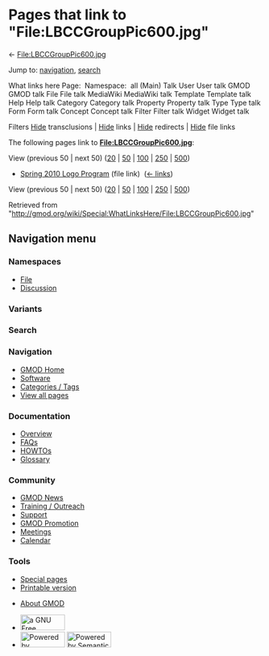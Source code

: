 <div id="mw-page-base" class="noprint">

</div>

<div id="mw-head-base" class="noprint">

</div>

<div id="content" class="mw-body" role="main">

<span id="top"></span>

<div id="mw-js-message" style="display:none;">

</div>



# <span dir="auto">Pages that link to "File:LBCCGroupPic600.jpg"</span>

<div id="bodyContent">

<div id="contentSub">

←
[File:LBCCGroupPic600.jpg](/wiki/File:LBCCGroupPic600.jpg "File:LBCCGroupPic600.jpg")

</div>

<div id="jump-to-nav" class="mw-jump">

Jump to: [navigation](#mw-navigation), [search](#p-search)

</div>

<div id="mw-content-text">

What links here Page:  Namespace:  all (Main) Talk User User talk GMOD
GMOD talk File File talk MediaWiki MediaWiki talk Template Template talk
Help Help talk Category Category talk Property Property talk Type Type
talk Form Form talk Concept Concept talk Filter Filter talk Widget
Widget talk

Filters
[Hide](/mediawiki/index.php?title=Special:WhatLinksHere/File:LBCCGroupPic600.jpg&hidetrans=1 "Special:WhatLinksHere/File:LBCCGroupPic600.jpg")
transclusions \|
[Hide](/mediawiki/index.php?title=Special:WhatLinksHere/File:LBCCGroupPic600.jpg&hidelinks=1 "Special:WhatLinksHere/File:LBCCGroupPic600.jpg")
links \|
[Hide](/mediawiki/index.php?title=Special:WhatLinksHere/File:LBCCGroupPic600.jpg&hideredirs=1 "Special:WhatLinksHere/File:LBCCGroupPic600.jpg")
redirects \|
[Hide](/mediawiki/index.php?title=Special:WhatLinksHere/File:LBCCGroupPic600.jpg&hideimages=1 "Special:WhatLinksHere/File:LBCCGroupPic600.jpg")
file links

The following pages link to
**[File:LBCCGroupPic600.jpg](/wiki/File:LBCCGroupPic600.jpg "File:LBCCGroupPic600.jpg")**:

View (previous 50 \| next 50)
([20](/mediawiki/index.php?title=Special:WhatLinksHere/File:LBCCGroupPic600.jpg&limit=20 "Special:WhatLinksHere/File:LBCCGroupPic600.jpg")
\|
[50](/mediawiki/index.php?title=Special:WhatLinksHere/File:LBCCGroupPic600.jpg&limit=50 "Special:WhatLinksHere/File:LBCCGroupPic600.jpg")
\|
[100](/mediawiki/index.php?title=Special:WhatLinksHere/File:LBCCGroupPic600.jpg&limit=100 "Special:WhatLinksHere/File:LBCCGroupPic600.jpg")
\|
[250](/mediawiki/index.php?title=Special:WhatLinksHere/File:LBCCGroupPic600.jpg&limit=250 "Special:WhatLinksHere/File:LBCCGroupPic600.jpg")
\|
[500](/mediawiki/index.php?title=Special:WhatLinksHere/File:LBCCGroupPic600.jpg&limit=500 "Special:WhatLinksHere/File:LBCCGroupPic600.jpg"))

- [Spring 2010 Logo
  Program](/wiki/Spring_2010_Logo_Program "Spring 2010 Logo Program")
  (file link) ‎ <span class="mw-whatlinkshere-tools">([←
  links](/mediawiki/index.php?title=Special:WhatLinksHere&target=Spring+2010+Logo+Program "Special:WhatLinksHere"))</span>

View (previous 50 \| next 50)
([20](/mediawiki/index.php?title=Special:WhatLinksHere/File:LBCCGroupPic600.jpg&limit=20 "Special:WhatLinksHere/File:LBCCGroupPic600.jpg")
\|
[50](/mediawiki/index.php?title=Special:WhatLinksHere/File:LBCCGroupPic600.jpg&limit=50 "Special:WhatLinksHere/File:LBCCGroupPic600.jpg")
\|
[100](/mediawiki/index.php?title=Special:WhatLinksHere/File:LBCCGroupPic600.jpg&limit=100 "Special:WhatLinksHere/File:LBCCGroupPic600.jpg")
\|
[250](/mediawiki/index.php?title=Special:WhatLinksHere/File:LBCCGroupPic600.jpg&limit=250 "Special:WhatLinksHere/File:LBCCGroupPic600.jpg")
\|
[500](/mediawiki/index.php?title=Special:WhatLinksHere/File:LBCCGroupPic600.jpg&limit=500 "Special:WhatLinksHere/File:LBCCGroupPic600.jpg"))

</div>

<div class="printfooter">

Retrieved from
"<http://gmod.org/wiki/Special:WhatLinksHere/File:LBCCGroupPic600.jpg>"

</div>

<div id="catlinks" class="catlinks catlinks-allhidden">

</div>

<div class="visualClear">

</div>

</div>

</div>

<div id="mw-navigation">

## Navigation menu

<div id="mw-head">



<div id="left-navigation">

<div id="p-namespaces" class="vectorTabs" role="navigation"
aria-labelledby="p-namespaces-label">

### Namespaces

- <span id="ca-nstab-image"><a href="/wiki/File:LBCCGroupPic600.jpg" accesskey="c"
  title="View the file page [c]">File</a></span>
- <span id="ca-talk"><a
  href="/mediawiki/index.php?title=File_talk:LBCCGroupPic600.jpg&amp;action=edit&amp;redlink=1"
  accesskey="t"
  title="Discussion about the content page [t]">Discussion</a></span>

</div>

<div id="p-variants" class="vectorMenu emptyPortlet" role="navigation"
aria-labelledby="p-variants-label">

### 

### Variants[](#)

<div class="menu">

</div>

</div>

</div>

<div id="right-navigation">





</div>

<div id="p-search" role="search">

### Search

<div id="simpleSearch">

</div>

</div>

</div>

</div>

<div id="mw-panel">

<div id="p-logo" role="banner">

<a href="/wiki/Main_Page"
style="background-image: url(http://gmod.org/images/GMOD-cogs.png);"
title="Visit the main page"></a>

</div>

<div id="p-Navigation" class="portal" role="navigation"
aria-labelledby="p-Navigation-label">

### Navigation

<div class="body">

- <span id="n-GMOD-Home">[GMOD Home](/wiki/Main_Page)</span>
- <span id="n-Software">[Software](/wiki/GMOD_Components)</span>
- <span id="n-Categories-.2F-Tags">[Categories /
  Tags](/wiki/Categories)</span>
- <span id="n-View-all-pages">[View all
  pages](/wiki/Special:AllPages)</span>

</div>

</div>

<div id="p-Documentation" class="portal" role="navigation"
aria-labelledby="p-Documentation-label">

### Documentation

<div class="body">

- <span id="n-Overview">[Overview](/wiki/Overview)</span>
- <span id="n-FAQs">[FAQs](/wiki/Category:FAQ)</span>
- <span id="n-HOWTOs">[HOWTOs](/wiki/Category:HOWTO)</span>
- <span id="n-Glossary">[Glossary](/wiki/Glossary)</span>

</div>

</div>

<div id="p-Community" class="portal" role="navigation"
aria-labelledby="p-Community-label">

### Community

<div class="body">

- <span id="n-GMOD-News">[GMOD News](/wiki/GMOD_News)</span>
- <span id="n-Training-.2F-Outreach">[Training /
  Outreach](/wiki/Training_and_Outreach)</span>
- <span id="n-Support">[Support](/wiki/Support)</span>
- <span id="n-GMOD-Promotion">[GMOD
  Promotion](/wiki/GMOD_Promotion)</span>
- <span id="n-Meetings">[Meetings](/wiki/Meetings)</span>
- <span id="n-Calendar">[Calendar](/wiki/Calendar)</span>

</div>

</div>

<div id="p-tb" class="portal" role="navigation"
aria-labelledby="p-tb-label">

### Tools

<div class="body">

- <span id="t-specialpages"><a href="/wiki/Special:SpecialPages" accesskey="q"
  title="A list of all special pages [q]">Special pages</a></span>
- <span id="t-print"><a
  href="/mediawiki/index.php?title=Special:WhatLinksHere/File:LBCCGroupPic600.jpg&amp;printable=yes"
  rel="alternate" accesskey="p"
  title="Printable version of this page [p]">Printable version</a></span>

</div>

</div>

</div>

</div>

<div id="footer" role="contentinfo">

- <span id="footer-places-about">[About
  GMOD](/wiki/GMOD:About "GMOD:About")</span>

<!-- -->

- <span id="footer-copyrightico">[<img src="http://www.gnu.org/graphics/gfdl-logo-small.png" width="88"
  height="31" alt="a GNU Free Documentation License" />](http://www.gnu.org/licenses/fdl-1.3.html)</span>
- <span id="footer-poweredbyico">[<img src="/mediawiki/skins/common/images/poweredby_mediawiki_88x31.png"
  width="88" height="31" alt="Powered by MediaWiki" />](//www.mediawiki.org/)
  [<img
  src="/mediawiki/extensions/SemanticMediaWiki/includes/../resources/images/smw_button.png"
  width="88" height="31" alt="Powered by Semantic MediaWiki" />](https://www.semantic-mediawiki.org/wiki/Semantic_MediaWiki)</span>

<div style="clear:both">

</div>

</div>
